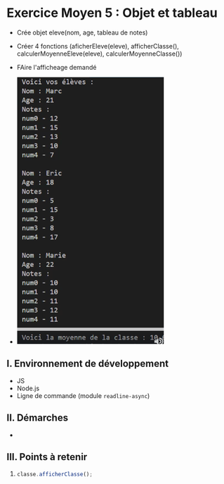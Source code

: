 # Exercice Moyen 5 : Objet et tableau

- Crée objet eleve(nom, age, tableau de notes)
- Créer 4 fonctions (aficherEleve(eleve), afficherClasse(), calculerMoyenneEleve(eleve), calculerMoyenneClasse())
- FAire l'afficheage demandé
  
- ![capture exo5](ex5.png)

## I. Environnement de développement

* JS
* Node.js
* Ligne de commande (module `readline-async`)

## II. Démarches
- 


## III. Points à retenir

1. ````js
   classe.afficherClasse();
```